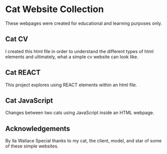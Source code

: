 # Cat Website Collection
These webpages were created for educational and learning purposes only. 


## Cat CV
I created this html file in order to understand the different types of html elements and ultimately, what a simple cv website can look like.


## Cat REACT
This project explores using REACT elements within an html file.


## Cat JavaScript
Changes between two cats using JavaScript inside an HTML webpage.


## Acknowledgements
By Ila Wallace
Special thanks to my cat, the client, model, and star of some of these simple websites.
